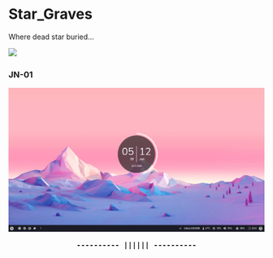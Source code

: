 # Star_Graves
Where dead star buried...

![](https://api.visitorbadge.io/api/VisitorHit?user=closebox73&repo=Star_Graves&countColor=%23FF00E4)

### JN-01
![](/Asset/JN-01.png)

<p align="center"><b><samp>---------- |||||| ----------</samp></b></p>
